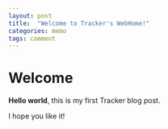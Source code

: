 ```yaml
---
layout: post
title:  "Welcome to Tracker's WebHome!"
categories: memo
tags: comment
---
```


# Welcome

**Hello world**, this is my first Tracker blog post.

I hope you like it!
